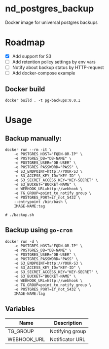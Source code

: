 # nd_postgres_backup
Docker image for universal postgres backups

# Roadmap
- [X] Add support for S3
- [ ] Add retention policy settings by env vars
- [ ] Notify about backup status by HTTP-request
- [ ] Add docker-compose example

## Docker build
```
docker build . -t pg-backups:0.0.1
```

# Usage
## Backup manually:
```
docker run --rm -it \
    -e POSTGRES_HOST="FQDN-OR-IP" \
    -e POSTGRES_DB="DB-NAME" \
    -e POSTGRES_USER="DB-USER" \
    -e POSTGRES_PASSWORD="PASS" \
    -e S3_ENDPOINT=http://YOUR-S3 \
    -e S3_ACCESS_KEY_ID="KEY-ID" \
    -e S3_SECRET_ACCESS_KEY="KEY-SECRET" \
    -e S3_BUCKET="BUCKET-NAME" \
    -e WEBHOOK_URL=http://webhook \
    -e TG_GROUP=point_to_notify_group \
    -e POSTGRES_PORT=if_not_5432 \
    --entrypoint /bin/bash \
    IMAGE-NAME:tag
```
```
# ./backup.sh
```

## Backup using `go-cron`
```
docker run -d \
    -e POSTGRES_HOST="FQDN-OR-IP" \
    -e POSTGRES_DB="DB-NAME" \
    -e POSTGRES_USER="DB-USER" \
    -e POSTGRES_PASSWORD="PASS" \
    -e S3_ENDPOINT=http://YOUR-S3 \
    -e S3_ACCESS_KEY_ID="KEY-ID" \
    -e S3_SECRET_ACCESS_KEY="KEY-SECRET" \
    -e S3_BUCKET="BUCKET-NAME" \
    -e WEBHOOK_URL=http://webhook \
    -e TG_GROUP=point_to_notify_group \
    -e POSTGRES_PORT=if_not_5432 \
    IMAGE-NAME:tag
```

## Variables

| Name        |  Description      |
|-------------|-------------------|
|TG_GROUP     | Notifying group   |
|WEBHOOK_URL  | Notificator URL   |
